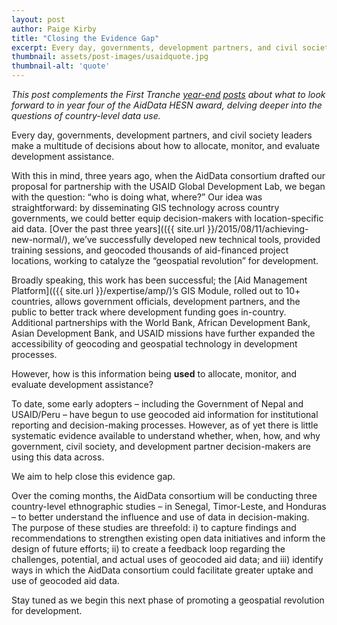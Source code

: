 ```yaml
---
layout: post
author: Paige Kirby
title: "Closing the Evidence Gap"
excerpt: Every day, governments, development partners, and civil society leaders make a multitude of decisions about how to allocate, monitor, and evaluate development assistance....
thumbnail: assets/post-images/usaidquote.jpg
thumbnail-alt: 'quote'
---
```


*This post complements the First Tranche [year-end](http://aiddata.org/blog/aiddata-and-usaids-global-development-lab-a-look-back-at-year-three) [posts](http://aiddata.org/blog/aiddata-and-usaids-global-development-lab-what-to-look-for-in-y4) about what to look forward to in year four of the AidData HESN award, delving deeper into the questions of country-level data use.*

Every day, governments, development partners, and civil society leaders make a multitude of decisions about how to allocate, monitor, and evaluate development assistance.
 
With this in mind, three years ago, when the AidData consortium drafted our proposal for partnership with the USAID Global Development Lab, we began with the question: “who is doing what, where?” Our idea was straightforward: by disseminating GIS technology across country governments, we could better equip decision-makers with location-specific aid data. [Over the past three years](({{ site.url }}/2015/08/11/achieving-new-normal/), we’ve successfully developed new technical tools, provided training sessions, and geocoded thousands of aid-financed project locations, working to catalyze the “geospatial revolution” for development.
 
Broadly speaking, this work has been successful; the [Aid Management Platform](({{ site.url }}/expertise/amp/)’s GIS Module, rolled out to 10+ countries, allows government officials, development partners, and the public to better track where development funding goes in-country. Additional partnerships with the World Bank, African Development Bank, Asian Development Bank, and USAID missions have further expanded the accessibility of geocoding and geospatial technology in development processes. 
 
However, how is this information being **used** to allocate, monitor, and evaluate development assistance?
 
To date, some early adopters – including the Government of Nepal and USAID/Peru – have begun to use geocoded aid information for institutional reporting and decision-making processes. However, as of yet there is little systematic evidence available to understand whether, when, how, and why government, civil society, and development partner decision-makers are using this data across.
 
We aim to help close this evidence gap.
 
Over the coming months, the AidData consortium will be conducting three country-level ethnographic studies – in Senegal, Timor-Leste, and Honduras – to better understand the influence and use of data in decision-making. The purpose of these studies are threefold: i) to capture findings and recommendations to strengthen existing open data initiatives and inform the design of future efforts; ii) to create a feedback loop regarding the challenges, potential, and actual uses of geocoded aid data; and iii) identify ways in which the AidData consortium could facilitate greater uptake and use of geocoded aid data.
 
Stay tuned as we begin this next phase of promoting a geospatial revolution for development.
 

